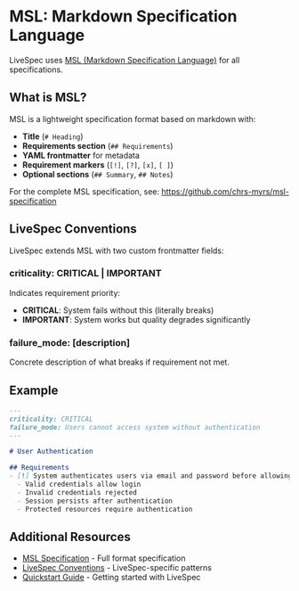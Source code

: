 # MSL: Markdown Specification Language

LiveSpec uses [MSL (Markdown Specification Language)](https://github.com/chrs-myrs/msl-specification) for all specifications.

## What is MSL?

MSL is a lightweight specification format based on markdown with:
- **Title** (`# Heading`)
- **Requirements section** (`## Requirements`)
- **YAML frontmatter** for metadata
- **Requirement markers** (`[!]`, `[?]`, `[x]`, `[ ]`)
- **Optional sections** (`## Summary`, `## Notes`)

For the complete MSL specification, see: https://github.com/chrs-myrs/msl-specification

## LiveSpec Conventions

LiveSpec extends MSL with two custom frontmatter fields:

### criticality: CRITICAL | IMPORTANT

Indicates requirement priority:
- **CRITICAL**: System fails without this (literally breaks)
- **IMPORTANT**: System works but quality degrades significantly

### failure_mode: [description]

Concrete description of what breaks if requirement not met.

## Example

```markdown
---
criticality: CRITICAL
failure_mode: Users cannot access system without authentication
---

# User Authentication

## Requirements
- [!] System authenticates users via email and password before allowing access to protected resources.
  - Valid credentials allow login
  - Invalid credentials rejected
  - Session persists after authentication
  - Protected resources require authentication
```

## Additional Resources

- [MSL Specification](https://github.com/chrs-myrs/msl-specification) - Full format specification
- [LiveSpec Conventions](livespec-conventions.md) - LiveSpec-specific patterns
- [Quickstart Guide](quickstart.md) - Getting started with LiveSpec
